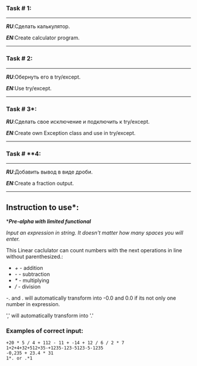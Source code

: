 ### Task # 1:

---
***RU***:Сделать калькулятор.

***EN***:Create calculator program.

---
### Task # 2:

---
***RU***:Обернуть его в try/except.

***EN***:Use try/except.

---
### Task # 3*:
***RU***:Сделать свое исключение и подключить к try/except.

***EN***:Create own Exception class and use in try/except.

---
### Task # **4:

---
***RU***:Добавить вывод в виде дроби.

***EN***:Create a fraction output.

---
## Instruction to use*:
****Pre-alpha with limited functional***

*Input an expression in string. It doesn't matter how many spaces you will enter.*

This Linear caclulator can count numbers with the next operations in line without parenthesized.:
+ *+* - addition
+ *-* - subtraction
+ _*_ - multiplying
+ */* - division

-. and . will automatically transform into -0.0 and 0.0 if its not only one number in expression.

',' will automatically transform into '.'
### Examples of correct input:
    +20 * 5 / 4 + 112 - 11 + -14 + 12 / 6 / 2 * 7
    1+2+4+32+512+35-+1235-123-5123-5-1235
    -0,235 + 23.4 * 31
    1*. or .*1
